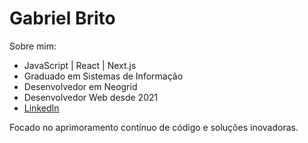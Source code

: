 # Gabriel Brito

Sobre mim:
- JavaScript | React | Next.js
- Graduado em Sistemas de Informação
- Desenvolvedor em Neogrid
- Desenvolvedor Web desde 2021
- [LinkedIn](https://www.linkedin.com/in/gabriel-brito-260319205/)

Focado no aprimoramento contínuo de código e soluções inovadoras.
